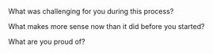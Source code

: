 What was challenging for you during this process?

What makes more sense now than it did before you started?

What are you proud of?
